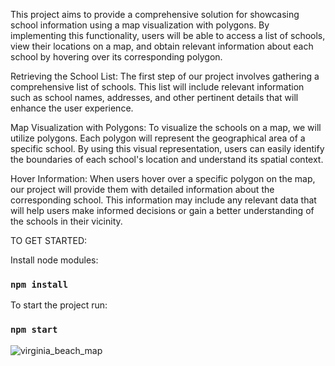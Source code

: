 This project aims to provide a comprehensive solution for showcasing school information using a map visualization with polygons.
By implementing this functionality, users will be able to access a list of schools, view their locations on a map, and obtain relevant information about each school by hovering over its corresponding polygon.

Retrieving the School List:
The first step of our project involves gathering a comprehensive list of schools.
This list will include relevant information such as school names, addresses, and other pertinent details that will enhance the user experience.

Map Visualization with Polygons:
To visualize the schools on a map, we will utilize polygons. Each polygon will represent the geographical area of a specific school. 
By using this visual representation, users can easily identify the boundaries of each school's location and understand its spatial context.

Hover Information:
When users hover over a specific polygon on the map, our project will provide them with detailed information about the corresponding school.
This information may include any relevant data that will help users make informed decisions or gain a better understanding of the schools in their vicinity.

TO GET STARTED:

Install node modules:
### `npm install`

To start the project run:
### `npm start`


![virginia_beach_map](https://github.com/Raja0110H/virginia-beach-project/assets/88667222/91c36e2c-3969-4442-831b-d136cc029241)
